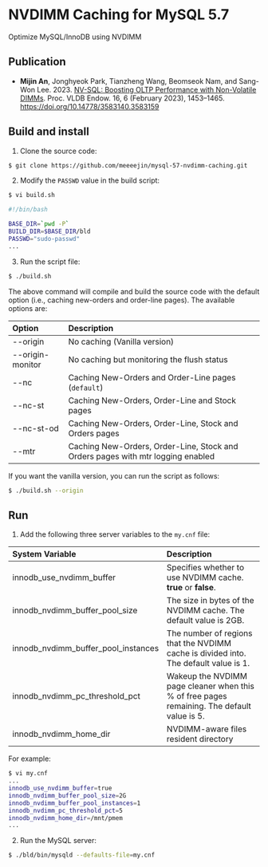 # NVDIMM Caching for MySQL 5.7

Optimize MySQL/InnoDB using NVDIMM 

## Publication
- **Mijin An**, Jonghyeok Park, Tianzheng Wang, Beomseok Nam, and Sang-Won Lee. 2023. [NV-SQL: Boosting OLTP Performance with Non-Volatile DIMMs](https://www.vldb.org/pvldb/vol16/p1453-lee.pdf). Proc. VLDB Endow. 16, 6 (February 2023), 1453–1465. https://doi.org/10.14778/3583140.3583159

## Build and install

1. Clone the source code: 

```bash
$ git clone https://github.com/meeeejin/mysql-57-nvdimm-caching.git
```

2. Modify the `PASSWD` value in the build script:

```bash
$ vi build.sh

#!/bin/bash

BASE_DIR=`pwd -P`
BUILD_DIR=$BASE_DIR/bld
PASSWD="sudo-passwd"
...
```

3. Run the script file:

```bash
$ ./build.sh
```

The above command will compile and build the source code with the default option (i.e., caching new-orders and order-line pages). The available options are:

| Option     | Description |
| :--------- | :---------- |
| --origin   | No caching (Vanilla version)                        										 |
| --origin-monitor |  No caching but monitoring the flush status                                         |
| --nc       | Caching New-Orders and Order-Line pages (`default`) 										 |
| --nc-st    | Caching New-Orders, Order-Line and Stock pages                  							 |
| --nc-st-od | Caching New-Orders, Order-Line, Stock and Orders pages      					    		 |
| --mtr 	 | Caching New-Orders, Order-Line, Stock and Orders pages with mtr logging enabled           |

If you want the vanilla version, you can run the script as follows:

```bash
$ ./build.sh --origin
```

## Run

1. Add the following three server variables to the `my.cnf` file:

| System Variable                     | Description | 
| :---------------------------------- | :---------- |
| innodb_use_nvdimm_buffer            | Specifies whether to use NVDIMM cache. **true** or **false**. |
| innodb_nvdimm_buffer_pool_size      | The size in bytes of the NVDIMM cache. The default value is 2GB. |
| innodb_nvdimm_buffer_pool_instances | The number of regions that the NVDIMM cache is divided into. The default value is 1. |
| innodb_nvdimm_pc_threshold_pct      | Wakeup the NVDIMM page cleaner when this % of free pages remaining. The default value is 5. |
| innodb_nvdimm_home_dir				      | NVDIMM-aware files resident directory |

For example:

```bash
$ vi my.cnf
...
innodb_use_nvdimm_buffer=true
innodb_nvdimm_buffer_pool_size=2G
innodb_nvdimm_buffer_pool_instances=1
innodb_nvdimm_pc_threshold_pct=5
innodb_nvdimm_home_dir=/mnt/pmem
...
```

2. Run the MySQL server:

```bash
$ ./bld/bin/mysqld --defaults-file=my.cnf
``` 
